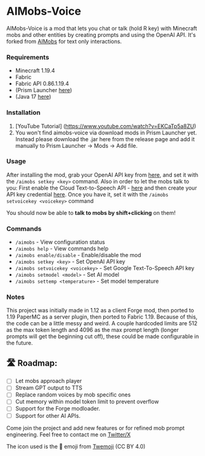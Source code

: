 # AIMobs-Voice
AIMobs-Voice is a mod that lets you chat or talk (hold R key) with Minecraft mobs and other entities by creating prompts and using the OpenAI API. It's forked from [AIMobs](https://github.com/rebane2001/aimobs) for text only interactions.

### Requirements
- Minecraft 1.19.4
- Fabric
- Fabric API 0.86.1.19.4
- (Prism Launcher [here](https://prismlauncher.org))
- (Java 17 [here](https://adoptium.net/en-GB/temurin/releases/?version=17))

### Installation
1. [YouTube Tutorial] (https://www.youtube.com/watch?v=EKCaTp5a8ZU)
2. You won't find aimobs-voice via download mods in Prism Launcher yet. Instead please download the .jar here from the release page and add it manually to Prism Launcher -> Mods -> Add file.

### Usage
After installing the mod, grab your OpenAI API key from [here](https://beta.openai.com/account/api-keys), and set it with the `/aimobs setkey <key>` command. Also in order to let the mobs talk to you: First enable the Cloud Text-to-Speech API - [here](https://console.cloud.google.com/apis/library/texttospeech.googleapis.com) and then create your API key credential [here](https://console.cloud.google.com/apis/credentials). Once you have it, set it with the `/aimobs setvoicekey <voicekey>` command

You should now be able to **talk to mobs by shift+clicking** on them!

### Commands
- `/aimobs` - View configuration status
- `/aimobs help` - View commands help
- `/aimobs enable/disable` - Enable/disable the mod
- `/aimobs setkey <key>` - Set OpenAI API key
- `/aimobs setvoicekey <voicekey>` - Set Google Text-To-Speech API key
- `/aimobs setmodel <model>` - Set AI model
- `/aimobs settemp <temperature>` - Set model temperature

### Notes
This project was initially made in 1.12 as a client Forge mod, then ported to 1.19 PaperMC as a server plugin, then ported to Fabric 1.19. Because of this, the code can be a little messy and weird. A couple hardcoded limits are 512 as the max token length and 4096 as the max prompt length (longer prompts will get the beginning cut off), these could be made configurable in the future.

## 🛣️ Roadmap:
- [ ] Let mobs approach player
- [ ] Stream GPT output to TTS
- [ ] Replace random voices by mob specific ones
- [ ] Cut memory within model token limit to prevent overflow
- [ ] Support for the Forge modloader.
- [ ] Support for other AI APIs.

Come join the project and add new features or for refined mob prompt engineering. Feel free to contact me on [Twitter/X](https://twitter.com/J_Grenzebach)


The icon used is the **🧠** emoji from [Twemoji](https://twemoji.twitter.com/) (CC BY 4.0)
